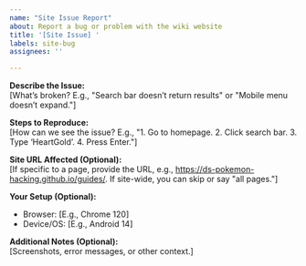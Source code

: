 ```yaml
---
name: "Site Issue Report"
about: Report a bug or problem with the wiki website
title: '[Site Issue] '
labels: site-bug
assignees: ''

---
```


**Describe the Issue:**  
[What’s broken? E.g., "Search bar doesn’t return results" or "Mobile menu doesn’t expand."]

**Steps to Reproduce:**  
[How can we see the issue? E.g., "1. Go to homepage. 2. Click search bar. 3. Type ‘HeartGold’. 4. Press Enter."]

**Site URL Affected (Optional):**  
[If specific to a page, provide the URL, e.g., https://ds-pokemon-hacking.github.io/guides/. If site-wide, you can skip or say "all pages."]

**Your Setup (Optional):**  
- Browser: [E.g., Chrome 120]  
- Device/OS: [E.g., Android 14]  

**Additional Notes (Optional):**  
[Screenshots, error messages, or other context.]
